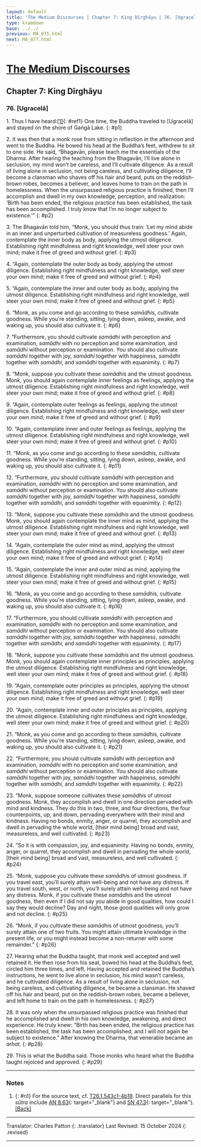```yaml
---
layout: default
title: 'The Medium Discourses | Chapter 7: King Dīrghāyu | 76. [Ugracelā]'
type: kramdown
base: ../../
previous: MA_075.html
next: MA_077.html
---
```


# [The Medium Discourses](index.html)
## Chapter 7: King Dīrghāyu
### 76. [Ugracelā]

1\. Thus I have heard:[\[1\]](#n1){: #ref1} One time, the Buddha traveled to [Ugracelā] and stayed on the shore of Gaṅgā Lake.
{: #p1}

2\. It was then that a monk rose from sitting in reflection in the afternoon and went to the Buddha. He bowed his head at the Buddha’s feet, withdrew to sit to one side. He said, “Bhagavān, please teach me the essentials of the Dharma. After hearing the teaching from the Bhagavān, I’ll live alone in seclusion, my mind won’t be careless, and I’ll cultivate diligence. As a result of living alone in seclusion, not being careless, and cultivating diligence, I’ll become a clansman who shaves off his hair and beard, puts on the reddish-brown robes, becomes a believer, and leaves home to train on the path in homelessness. When the unsurpassed religious practice is finished, then I’ll accomplish and dwell in my own knowledge, perception, and realization: ‘Birth has been ended, the religious practice has been established, the task has been accomplished. I truly know that I’m no longer subject to existence.’”
{: #p2}

3\. The Bhagavān told him, “Monk, you should thus train: ‘Let my mind abide in an inner and unperturbed cultivation of measureless goodness.’ Again, contemplate the inner body as body, applying the utmost diligence. Establishing right mindfulness and right knowledge, well steer your own mind; make it free of greed and without grief.
{: #p3}

4\. “Again, contemplate the outer body as body, applying the utmost diligence. Establishing right mindfulness and right knowledge, well steer your own mind; make it free of greed and without grief.
{: #p4}

5\. “Again, contemplate the inner and outer body as body, applying the utmost diligence. Establishing right mindfulness and right knowledge, well steer your own mind; make it free of greed and without grief.
{: #p5}

6\. “Monk, as you come and go according to these <em>samādhi</em>s, cultivate goodness. While you’re standing, sitting, lying down, asleep, awake, and waking up, you should also cultivate it.
{: #p6}

7\. “Furthermore, you should cultivate <em>samādhi</em> with perception and examination, <em>samādhi</em> with no perception and some examination, and <em>samādhi</em> without perception or examination. You should also cultivate <em>samādhi</em> together with joy, <em>samādhi</em> together with happiness, <em>samādhi</em> together with <em>samādhi</em>, and <em>samādhi</em> together with equanimity.
{: #p7}

8\. “Monk, suppose you cultivate these <em>samādhi</em>s and the utmost goodness. Monk, you should again contemplate inner feelings as feelings, applying the utmost diligence. Establishing right mindfulness and right knowledge, well steer your own mind; make it free of greed and without grief.
{: #p8}

9\. “Again, contemplate outer feelings as feelings, applying the utmost diligence. Establishing right mindfulness and right knowledge, well steer your own mind; make it free of greed and without grief.
{: #p9}

10\. “Again, contemplate inner and outer feelings as feelings, applying the utmost diligence. Establishing right mindfulness and right knowledge, well steer your own mind; make it free of greed and without grief.
{: #p10}

11\. “Monk, as you come and go according to these <em>samādhi</em>s, cultivate goodness. While you’re standing, sitting, lying down, asleep, awake, and waking up, you should also cultivate it.
{: #p11}

12\. “Furthermore, you should cultivate <em>samādhi</em> with perception and examination, <em>samādhi</em> with no perception and some examination, and <em>samādhi</em> without perception or examination. You should also cultivate <em>samādhi</em> together with joy, <em>samādhi</em> together with happiness, <em>samādhi</em> together with <em>samādhi</em>, and <em>samādhi</em> together with equanimity.
{: #p12}

13\. “Monk, suppose you cultivate these <em>samādhi</em>s and the utmost goodness. Monk, you should again contemplate the inner mind as mind, applying the utmost diligence. Establishing right mindfulness and right knowledge, well steer your own mind; make it free of greed and without grief.
{: #p13}

14\. “Again, contemplate the outer mind as mind, applying the utmost diligence. Establishing right mindfulness and right knowledge, well steer your own mind; make it free of greed and without grief.
{: #p14}

15\. “Again, contemplate the inner and outer mind as mind, applying the utmost diligence. Establishing right mindfulness and right knowledge, well steer your own mind; make it free of greed and without grief.
{: #p15}

16\. “Monk, as you come and go according to these <em>samādhi</em>s, cultivate goodness. While you’re standing, sitting, lying down, asleep, awake, and waking up, you should also cultivate it.
{: #p16}

17\. “Furthermore, you should cultivate <em>samādhi</em> with perception and examination, <em>samādhi</em> with no perception and some examination, and <em>samādhi</em> without perception or examination. You should also cultivate <em>samādhi</em> together with joy, <em>samādhi</em> together with happiness, <em>samādhi</em> together with <em>samādhi</em>, and <em>samādhi</em> together with equanimity.
{: #p17}

18\. “Monk, suppose you cultivate these <em>samādhi</em>s and the utmost goodness. Monk, you should again contemplate inner principles as principles, applying the utmost diligence. Establishing right mindfulness and right knowledge, well steer your own mind; make it free of greed and without grief.
{: #p18}

19\. “Again, contemplate outer principles as principles, applying the utmost diligence. Establishing right mindfulness and right knowledge, well steer your own mind; make it free of greed and without grief.
{: #p19}

20\. “Again, contemplate inner and outer principles as principles, applying the utmost diligence. Establishing right mindfulness and right knowledge, well steer your own mind; make it free of greed and without grief.
{: #p20}

21\. “Monk, as you come and go according to these <em>samādhi</em>s, cultivate goodness. While you’re standing, sitting, lying down, asleep, awake, and waking up, you should also cultivate it.
{: #p21}

22\. “Furthermore, you should cultivate <em>samādhi</em> with perception and examination, <em>samādhi</em> with no perception and some examination, and <em>samādhi</em> without perception or examination. You should also cultivate <em>samādhi</em> together with joy, <em>samādhi</em> together with happiness, <em>samādhi</em> together with <em>samādhi</em>, and <em>samādhi</em> together with equanimity.
{: #p22}

23\. “Monk, suppose someone cultivates these <em>samādhi</em>s of utmost goodness. Monk, they accomplish and dwell in one direction pervaded with mind and kindness. They do this in two, three, and four directions, the four counterpoints, up, and down, pervading everywhere with their mind and kindness. Having no bonds, enmity, anger, or quarrel, they accomplish and dwell in pervading the whole world, [their mind being] broad and vast, measureless, and well cultivated.
{: #p23}

24\. “So it is with compassion, joy, and equanimity. Having no bonds, enmity, anger, or quarrel, they accomplish and dwell in pervading the whole world, [their mind being] broad and vast, measureless, and well cultivated.
{: #p24}

25\. “Monk, suppose you cultivate these <em>samādhi</em>s of utmost goodness. If you travel east, you’ll surely attain well-being and not have any distress. If you travel south, west, or north, you’ll surely attain well-being and not have any distress. Monk, if you cultivate these <em>samādhi</em>s and the utmost goodness, then even if I did not say you abide in good qualities, how could I say they would decline? Day and night, those good qualities will only grow and not decline.
{: #p25}

26\. “Monk, if you cultivate these <em>samādhi</em>s of utmost goodness, you’ll surely attain one of two fruits. You might attain ultimate knowledge in the present life, or you might instead become a non-returner with some remainder.”
{: #p26}

27\. Hearing what the Buddha taught, that monk well accepted and well retained it. He then rose from his seat, bowed his head at the Buddha’s feet, circled him three times, and left. Having accepted and retained the Buddha’s instructions, he went to live alone in seclusion, his mind wasn’t careless, and he cultivated diligence. As a result of living alone in seclusion, not being careless, and cultivating diligence, he became a clansman. He shaved off his hair and beard, put on the reddish-brown robes, became a believer, and left home to train on the path in homelessness.
{: #p27}

28\. It was only when the unsurpassed religious practice was finished that he accomplished and dwelt in his own knowledge, awakening, and direct experience. He truly knew: “Birth has been ended, the religious practice has been established, the task has been accomplished, and I will not again be subject to existence.” After knowing the Dharma, that venerable became an <em>arhat</em>.
{: #p28}

29\. This is what the Buddha said. Those monks who heard what the Buddha taught rejoiced and approved.
{: #p29}

---

### Notes
1. {: #n1} For the source text, cf. <a href="https://cbetaonline.dila.edu.tw/zh/T01n0026_p0543c01" target="_blank">T26.1.543c1-4b19</a>. Direct parallels for this <em>sūtra</em> include [AN 8.63](https://suttacentral.net/an8.63){: target="_blank"} and [SN 47.3](https://suttacentral.net/sn47.3){: target="_blank"}. [\[Back\]](#ref1)

---

Translator: Charles Patton
{: .translator}
Last Revised: 15 October 2024
{: .revised}

---
